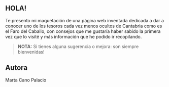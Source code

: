 ## HOLA!

Te presento mi maquetación de una página web inventada dedicada a dar a conocer uno de los tesoros cada vez menos ocultos de Cantabria como es el Faro del Caballo, con consejos que me gustaría haber sabido la primera vez que lo visité y más información que he podido ir recopilando.

> **NOTA:** Si tienes alguna sugerencia o mejora: son siempre bienvenidas!


## Autora

Marta Cano Palacio

